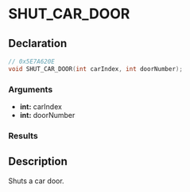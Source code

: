 # SHUT_CAR_DOOR

## Declaration
```cpp
// 0x5E7A620E
void SHUT_CAR_DOOR(int carIndex, int doorNumber);
```

### Arguments
- **int:** carIndex
- **int:** doorNumber

### Results

## Description
Shuts a car door.